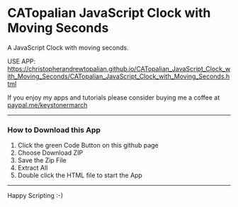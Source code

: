 # CATopalian JavaScript Clock with Moving Seconds
A JavaScript Clock with moving seconds.  

USE APP: https://christopherandrewtopalian.github.io/CATopalian_JavaScript_Clock_with_Moving_Seconds/CATopalian_JavaScript_Clock_with_Moving_Seconds.html

If you enjoy my apps and tutorials please consider buying me a coffee at [paypal.me/keystonermarch](https://www.paypal.com/paypalme/keystonermarch)  

---

### How to Download this App
1. Click the green Code Button on this github page
2. Choose Download ZIP
3. Save the Zip File
4. Extract All
5. Double click the HTML file to start the App

---

Happy Scripting :-)